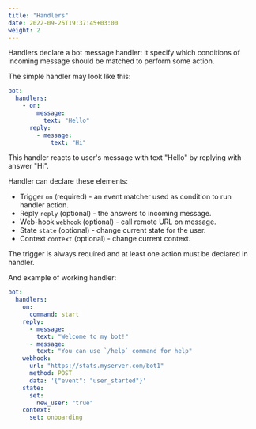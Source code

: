 ```yaml
---
title: "Handlers"
date: 2022-09-25T19:37:45+03:00
weight: 2
---
```


Handlers declare a bot message handler: it specify which conditions of
incoming message should be matched to perform some action.

The simple handler may look like this:
```yaml
bot:
  handlers:
    - on:
        message:
          text: "Hello"
      reply:
        - message:
            text: "Hi"
```

This handler reacts to user's message with text "Hello" by replying with answer "Hi".

Handler can declare these elements:
 - Trigger `on` (required) - an event matcher used as condition to run handler action.
 - Reply `reply` (optional) - the answers to incoming message.
 - Web-hook `webhook` (optional) - call remote URL on message.
 - State `state` (optional) - change current state for the user.
 - Context `context` (optional) - change current context.

The trigger is always required and at least one action must be declared in handler.

And example of working handler:
```yaml
bot:
  handlers:
    on:
      command: start
    reply:
      - message:
        text: "Welcome to my bot!"
      - message:
        text: "You can use `/help` command for help"
    webhook:
      url: "https://stats.myserver.com/bot1"
      method: POST
      data: '{"event": "user_started"}'
    state:
      set:
        new_user: "true"
    context:
      set: onboarding
```
